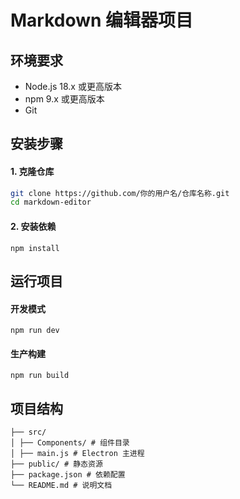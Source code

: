 # Markdown 编辑器项目

## 环境要求
- Node.js 18.x 或更高版本
- npm 9.x 或更高版本
- Git

## 安装步骤

#### 1. 克隆仓库

```bash
git clone https://github.com/你的用户名/仓库名称.git
cd markdown-editor
```

#### 2. 安装依赖

```
npm install
```

## 运行项目

#### 开发模式

```
npm run dev
```

#### 生产构建

```
npm run build
```

## 项目结构

```
├── src/
│ ├── Components/ # 组件目录
│ ├── main.js # Electron 主进程
├── public/ # 静态资源
├── package.json # 依赖配置
└── README.md # 说明文档
```

